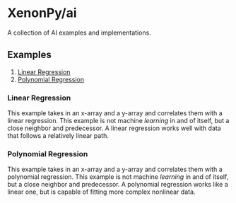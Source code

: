 # XenonPy/ai

A collection of AI examples and implementations.

## Examples

1. [Linear Regression](#linear-regression)
1. [Polynomial Regression](#polynomial-regression)

### Linear Regression

This example takes in an x-array and a y-array and correlates them with a linear regression. This example is not machine _learning_ in and of itself, but a close neighbor and predecessor. A linear regression works well with data that follows a relatively linear path.

### Polynomial Regression

This example takes in an x-array and a y-array and correlates them with a polynomial regression. This example is not machine _learning_ in and of itself, but a close neighbor and predecessor. A polynomial regression works like a linear one, but is capable of fitting more complex nonlinear data.
